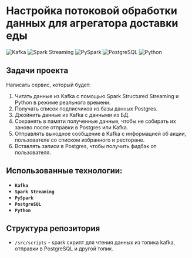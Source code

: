 # **Настройка потоковой обработки данных для агрегатора доставки еды**

![Kafka](https://img.shields.io/badge/-Kafka-orange)
![Spark Streaming](https://img.shields.io/badge/-Spark_Streaming-orange)
![PySpark](https://img.shields.io/badge/-PySpark-green)
![PostgreSQL](https://img.shields.io/badge/-PostgreSQL-salad)
![Python](https://img.shields.io/badge/-Python-blue)

## **Задачи проекта**
Написать сервис, который будет:

1. Читать данные из Kafka с помощью Spark Structured Streaming и Python в режиме реального времени.
2. Получать список подписчиков из базы данных Postgres.
3. Джойнить данные из Kafka с данными из БД.
4. Сохранять в памяти полученные данные, чтобы не собирать их заново после отправки в Postgres или Kafka.
5. Отправлять выходное сообщение в Kafka с информацией об акции, пользователе со списком избранного и ресторане.
6. Вставлять записи в Postgres, чтобы получить фидбэк от пользователя.

## **Использованные технологии:**

- **`Kafka`**
- **`Spark Streaming`**
- **`PySpark`**
- **`PostgreSQL`**
- **`Python`**

## **Структура репозитория**

- `/src/scripts` - spark скрипт для чтения данных из топика kafka, отправки в PostgreSQL и другой топик.